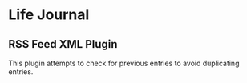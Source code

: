 #  Life Journal #

## RSS Feed XML Plugin ##

This plugin attempts to check for previous entries to avoid duplicating entries.

